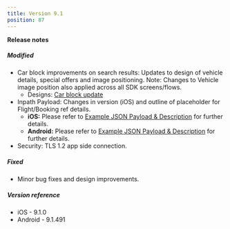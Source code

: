 ```yaml
---
title: Version 9.1
position: 87
---
```


**Release notes**  

##### Modified
* Car block improvements on search results: Updates to design of vehicle details, special offers and image positioning. Note: Changes to Vehicle image position also applied across all SDK screens/flows.
   * Designs: <a href="https://share.goabstract.com/020b2457-c322-4cf7-b17d-254a4ce334c2" target="_blank">Car block update</a>
* Inpath Payload: Changes in version (iOS) and outline of placeholder for Flight/Booking ref details.
    * **iOS:** Please refer to <a href="https://cartrawler.github.io/#section_iosinpathReservation" target="_blank">Example JSON Payload & Description</a> for further details.
    * **Android:** Please refer to <a href="https://cartrawler.github.io/#section_androidinpathReservation" target="_blank">Example JSON Payload & Description</a> for further details.
* Security: TLS 1.2 app side connection.   

##### Fixed
* Minor bug fixes and design improvements.
     
##### Version reference 
* iOS - 9.1.0
* Android - 9.1.491